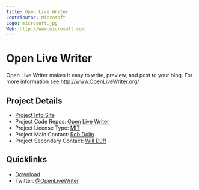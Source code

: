 ```yaml
---
Title: Open Live Writer
Contributor: Microsoft
Logo: microsoft.jpg
Web: http://www.microsoft.com
---
```

# Open Live Writer

Open Live Writer makes it easy to write, preview, and post to your blog.
For more information see http://www.OpenLiveWriter.org/

## Project Details

* [Project Info Site](http://openlivewriter.org)
* Project Code Repos:  [Open Live Writer](https://github.com/openlivewriter)
* Project License Type: [MIT](https://github.com/OpenLiveWriter/OpenLiveWriter/blob/master/license.txt)
* Project Main Contact: [Rob Dolin](https://github.com/RobDolin)
* Project Secondary Contact: [Will Duff](https://github.com/WillDuff)

## Quicklinks
* [Download](http://openlivewriter.org)
* Twitter: [@OpenLiveWriter](https://twitter.com/openlivewriter)

